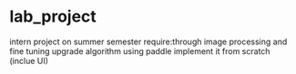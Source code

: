 # lab_project
 intern project on summer semester
 require:through image processing and fine tuning upgrade algorithm
 using paddle implement it from scratch (inclue UI)
